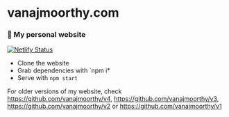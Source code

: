 # vanajmoorthy.com

### 🐢 My personal website

[![Netlify Status](https://api.netlify.com/api/v1/badges/3852719d-64dc-44fe-8ee3-6cbf850f248f/deploy-status)](https://app.netlify.com/sites/vanajmoorthy/deploys)

* Clone the website
* Grab dependencies with `npm i*
* Serve with `npm start`

For older versions of my website, check https://github.com/vanajmoorthy/v4, https://github.com/vanajmoorthy/v3, https://github.com/vanajmoorthy/v2 or https://github.com/vanajmoorthy/v1
